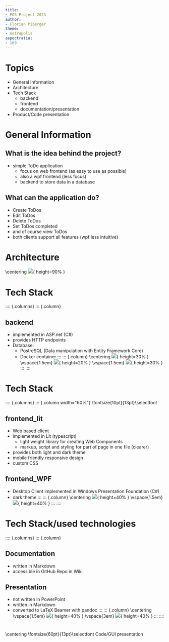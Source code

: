 ```yaml
---
title:
- POS Project 2023
author:
- Florian Piberger
theme:
- metropolis
aspectratio:
- 169
---
```


# Topics

- General Information
- Architecture
- Tech Stack
    - backend
    - frontend
    - documentation/presentation
- Product/Code presentation

# General Information

## What is the idea behind the project?

- simple ToDo application
    - focus on web frontend (as easy to use as possible)
    - also a wpf frontend (less focus)
    - backend to store data in a database

## What can the application do?

- Create ToDos
- Edit ToDos
- Delete ToDos
- Set ToDos completed
- and of course view ToDos
- both clients support all features (wpf less intuitive)

# Architecture

\centering
![](../images/architecture.png){ height=90% }

# Tech Stack

:::: {.columns}
::: {.column}
## backend

- implemented in ASP.net (C#)
- provides HTTP endpoints
- Database:
    - PostreSQL (Data manipulation with Entity Framework Core)
    - Docker container
:::
::: {.column}
\centering
![](../images/asp.png){ height=30% }
\vspace{1.5em}
![](../images/docker.png){ height=20% }
\vspace{1.5em}
![](../images/postgres.png){ height=30% }
:::
::::

# Tech Stack

:::: {.columns}
::: {.column width="60%"}
\fontsize{10pt}{13pt}\selectfont

## frontend_lit
- Web based client
- implemented in Lit (typescript)
    - light weight library for creating Web Components
    - markup, script and styling for part of page in one file (clearer)
- provides both light and dark theme
- mobile friendly responsive design
- custom CSS

## frontend_WPF
- Desktop Client implemented in Windows Presentation Foundation (C#)
- dark theme
:::
::: {.column}
\centering
![](../images/lit.png){ height=40% }
\vspace{1.5em}
![](../images/WPFLogo.png){ height=40% }
:::
::::

# Tech Stack/used technologies

:::: {.columns}
::: {.column}
## Documentation
- written in Markdown
- accessible in GitHub Repo in Wiki

## Presentation
- not written in PowerPoint
- written in Markdown
- converted to LaTeX Beamer with pandoc
:::
::: {.column}
\centering
\vspace{1.5em}
![](../images/github.png){ height=40% }
\vspace{3em}
![](../images/latex.png){ height=40% }
:::
::::

# 
\centering
\fontsize{60pt}{13pt}\selectfont
Code/GUI presentation

